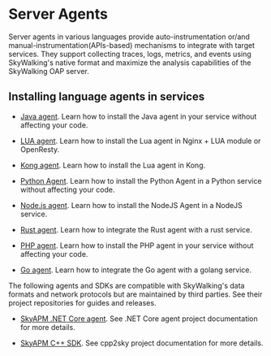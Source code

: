 # Server Agents

Server agents in various languages provide auto-instrumentation or/and manual-instrumentation(APIs-based) mechanisms to
integrate with target services. They support collecting traces, logs, metrics, and events using SkyWalking's native
format and maximize the analysis capabilities of the SkyWalking OAP server.

## Installing language agents in services

- [Java agent](https://skywalking.apache.org/docs/skywalking-java/next/en/setup/service-agent/java-agent/readme/). Learn how to install the Java agent in your service without affecting your code.

- [LUA agent](https://github.com/apache/skywalking-nginx-lua). Learn how to install the Lua agent in Nginx + LUA module or OpenResty.

- [Kong agent](https://github.com/apache/skywalking-kong). Learn how to install the Lua agent in Kong.

- [Python Agent](https://skywalking.apache.org/docs/skywalking-python/next/en/setup/cli/). Learn how to install the Python Agent in a Python service without affecting your code.

- [Node.js agent](https://github.com/apache/skywalking-nodejs). Learn how to install the NodeJS Agent in a NodeJS service.

- [Rust agent](https://github.com/apache/skywalking-rust). Learn how to integrate the Rust agent with a rust service.

- [PHP agent](https://skywalking.apache.org/docs/skywalking-php/next/readme/). Learn how to install the PHP agent in your service without affecting your code.

- [Go agent](https://skywalking.apache.org/docs/skywalking-go/next/readme/). Learn how to integrate the Go agent with a golang service.

The following agents and SDKs are compatible with SkyWalking's data formats and network protocols but are maintained by
third parties. See their project repositories for guides and releases.

- [SkyAPM .NET Core agent](https://github.com/SkyAPM/SkyAPM-dotnet). See .NET Core agent project documentation for more
  details.

- [SkyAPM C++ SDK](https://github.com/SkyAPM/cpp2sky). See cpp2sky project documentation for more details.

